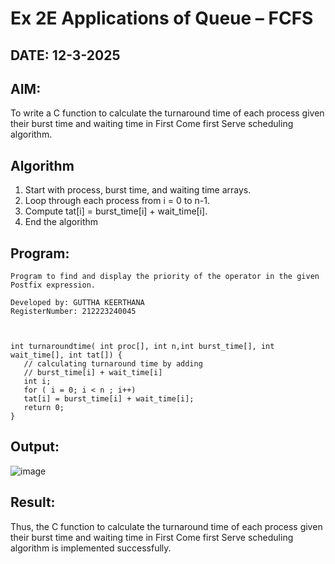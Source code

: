 # Ex 2E Applications of Queue – FCFS
## DATE: 12-3-2025
## AIM:
To write a C function to calculate the turnaround time of each process given their burst time and waiting time in First Come first Serve scheduling algorithm.
## Algorithm

1. Start with process, burst time, and waiting time arrays. 
2. Loop through each process from i = 0 to n-1. 
3. Compute tat[i] = burst_time[i] + wait_time[i]. 
4. End the algorithm  

## Program:
```
Program to find and display the priority of the operator in the given Postfix expression.

Developed by: GUTTHA KEERTHANA
RegisterNumber: 212223240045


 
int turnaroundtime( int proc[], int n,int burst_time[], int wait_time[], int tat[]) { 
   // calculating turnaround time by adding 
   // burst_time[i] + wait_time[i] 
   int i; 
   for ( i = 0; i < n ; i++) 
   tat[i] = burst_time[i] + wait_time[i]; 
   return 0; 
}
```

## Output:

![image](https://github.com/user-attachments/assets/a38f7d6d-25d4-49d6-b204-4526411ff6c6)


## Result:
Thus, the C function to calculate the turnaround time of each process given their burst time and waiting time in First Come first Serve scheduling algorithm is implemented successfully.
